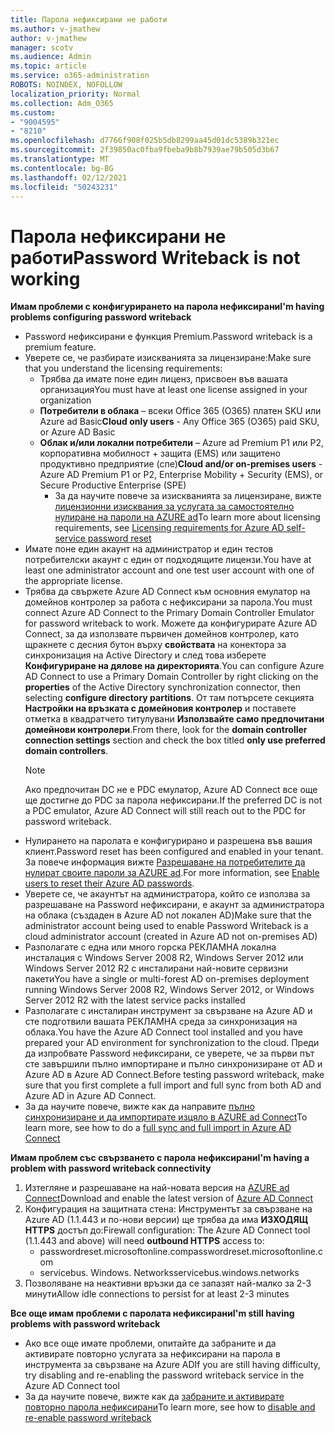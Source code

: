 ```yaml
---
title: Парола нефиксирани не работи
ms.author: v-jmathew
author: v-jmathew
manager: scotv
ms.audience: Admin
ms.topic: article
ms.service: o365-administration
ROBOTS: NOINDEX, NOFOLLOW
localization_priority: Normal
ms.collection: Adm_O365
ms.custom:
- "9004595"
- "8210"
ms.openlocfilehash: d7766f908f025b5db8299aa45d01dc5389b321ec
ms.sourcegitcommit: 2f39850ac0fba9fbeba9b8b7939ae79b505d3b67
ms.translationtype: MT
ms.contentlocale: bg-BG
ms.lasthandoff: 02/12/2021
ms.locfileid: "50243231"
---
```

# <a name="password-writeback-is-not-working"></a><span data-ttu-id="ee100-102">Парола нефиксирани не работи</span><span class="sxs-lookup"><span data-stu-id="ee100-102">Password Writeback is not working</span></span>

<span data-ttu-id="ee100-103">**Имам проблеми с конфигурирането на парола нефиксирани**</span><span class="sxs-lookup"><span data-stu-id="ee100-103">**I'm having problems configuring password writeback**</span></span>

- <span data-ttu-id="ee100-104">Password нефиксирани е функция Premium.</span><span class="sxs-lookup"><span data-stu-id="ee100-104">Password writeback is a premium feature.</span></span>
- <span data-ttu-id="ee100-105">Уверете се, че разбирате изискванията за лицензиране:</span><span class="sxs-lookup"><span data-stu-id="ee100-105">Make sure that you understand the licensing requirements:</span></span>
  - <span data-ttu-id="ee100-106">Трябва да имате поне един лиценз, присвоен във вашата организация</span><span class="sxs-lookup"><span data-stu-id="ee100-106">You must have at least one license assigned in your organization</span></span>
  - <span data-ttu-id="ee100-107">**Потребители в облака** – всеки Office 365 (O365) платен SKU или Azure ad Basic</span><span class="sxs-lookup"><span data-stu-id="ee100-107">**Cloud only users** - Any Office 365 (O365) paid SKU, or Azure AD Basic</span></span>
  - <span data-ttu-id="ee100-108">**Облак и/или локални потребители** – Azure ad Premium P1 или P2, корпоративна мобилност + защита (EMS) или защитено продуктивно предприятие (спе)</span><span class="sxs-lookup"><span data-stu-id="ee100-108">**Cloud and/or on-premises users** - Azure AD Premium P1 or P2, Enterprise Mobility + Security (EMS), or Secure Productive Enterprise (SPE)</span></span>
    - <span data-ttu-id="ee100-109">За да научите повече за изискванията за лицензиране, вижте [лицензионни изисквания за услугата за самостоятелно нулиране на пароли на AZURE ad](https://docs.microsoft.com/azure/active-directory/active-directory-passwords-licensing)</span><span class="sxs-lookup"><span data-stu-id="ee100-109">To learn more about licensing requirements, see [Licensing requirements for Azure AD self-service password reset](https://docs.microsoft.com/azure/active-directory/active-directory-passwords-licensing)</span></span>
- <span data-ttu-id="ee100-110">Имате поне един акаунт на администратор и един тестов потребителски акаунт с един от подходящите лицензи.</span><span class="sxs-lookup"><span data-stu-id="ee100-110">You have at least one administrator account and one test user account with one of the appropriate license.</span></span>
- <span data-ttu-id="ee100-111">Трябва да свържете Azure AD Connect към основния емулатор на домейнов контролер за работа с нефиксирани за парола.</span><span class="sxs-lookup"><span data-stu-id="ee100-111">You must connect Azure AD Connect to the Primary Domain Controller Emulator for password writeback to work.</span></span> <span data-ttu-id="ee100-112">Можете да конфигурирате Azure AD Connect, за да използвате първичен домейнов контролер, като щракнете с десния бутон върху **свойствата** на конектора за синхронизация на Active Directory и след това изберете **Конфигуриране на дялове на директорията**.</span><span class="sxs-lookup"><span data-stu-id="ee100-112">You can configure Azure AD Connect to use a Primary Domain Controller by right clicking on the **properties** of the Active Directory synchronization connector, then selecting **configure directory partitions**.</span></span> <span data-ttu-id="ee100-113">От там потърсете секцията **Настройки на връзката с домейновия контролер** и поставете отметка в квадратчето титулувани **Използвайте само предпочитани домейнови контролери**.</span><span class="sxs-lookup"><span data-stu-id="ee100-113">From there, look for the **domain controller connection settings** section and check the box titled **only use preferred domain controllers**.</span></span>
  > [!NOTE]
  > <span data-ttu-id="ee100-114">Ако предпочитан DC не е PDC емулатор, Azure AD Connect все още ще достигне до PDC за парола нефиксирани.</span><span class="sxs-lookup"><span data-stu-id="ee100-114">If the preferred DC is not a PDC emulator, Azure AD Connect will still reach out to the PDC for password writeback.</span></span>
- <span data-ttu-id="ee100-115">Нулирането на паролата е конфигурирано и разрешена във вашия клиент.</span><span class="sxs-lookup"><span data-stu-id="ee100-115">Password reset has been configured and enabled in your tenant.</span></span> <span data-ttu-id="ee100-116">За повече информация вижте [Разрешаване на потребителите да нулират своите пароли за AZURE ad](https://docs.microsoft.com/azure/active-directory/active-directory-passwords-getting-started).</span><span class="sxs-lookup"><span data-stu-id="ee100-116">For more information, see [Enable users to reset their Azure AD passwords](https://docs.microsoft.com/azure/active-directory/active-directory-passwords-getting-started).</span></span>
- <span data-ttu-id="ee100-117">Уверете се, че акаунтът на администратора, който се използва за разрешаване на Password нефиксирани, е акаунт за администратора на облака (създаден в Azure AD not локален AD)</span><span class="sxs-lookup"><span data-stu-id="ee100-117">Make sure that the administrator account being used to enable Password Writeback is a cloud administrator account (created in Azure AD not on-premises AD)</span></span>
- <span data-ttu-id="ee100-118">Разполагате с една или много горска РЕКЛАМНА локална инсталация с Windows Server 2008 R2, Windows Server 2012 или Windows Server 2012 R2 с инсталирани най-новите сервизни пакети</span><span class="sxs-lookup"><span data-stu-id="ee100-118">You have a single or multi-forest AD on-premises deployment running Windows Server 2008 R2, Windows Server 2012, or Windows Server 2012 R2 with the latest service packs installed</span></span>
- <span data-ttu-id="ee100-119">Разполагате с инсталиран инструмент за свързване на Azure AD и сте подготвили вашата РЕКЛАМНА среда за синхронизация на облака.</span><span class="sxs-lookup"><span data-stu-id="ee100-119">You have the Azure AD Connect tool installed and you have prepared your AD environment for synchronization to the cloud.</span></span> <span data-ttu-id="ee100-120">Преди да изпробвате Password нефиксирани, се уверете, че за първи път сте завършили пълно импортиране и пълно синхронизиране от AD и Azure AD в Azure AD Connect.</span><span class="sxs-lookup"><span data-stu-id="ee100-120">Before testing password writeback, make sure that you first complete a full import and full sync from both AD and Azure AD in Azure AD Connect.</span></span>
- <span data-ttu-id="ee100-121">За да научите повече, вижте как да направите [пълно синхронизиране и да импортирате изцяло в AZURE ad Connect](https://docs.microsoft.com/azure/active-directory/connect/active-directory-aadconnectsync-operations)</span><span class="sxs-lookup"><span data-stu-id="ee100-121">To learn more, see how to do a [full sync and full import in Azure AD Connect](https://docs.microsoft.com/azure/active-directory/connect/active-directory-aadconnectsync-operations)</span></span>

<span data-ttu-id="ee100-122">**Имам проблем със свързването с парола нефиксирани**</span><span class="sxs-lookup"><span data-stu-id="ee100-122">**I'm having a problem with password writeback connectivity**</span></span>

1. <span data-ttu-id="ee100-123">Изтегляне и разрешаване на най-новата версия на [AZURE ad Connect](https://www.microsoft.com/download/details.aspx?id=47594)</span><span class="sxs-lookup"><span data-stu-id="ee100-123">Download and enable the latest version of [Azure AD Connect](https://www.microsoft.com/download/details.aspx?id=47594)</span></span>
2. <span data-ttu-id="ee100-124">Конфигурация на защитната стена: Инструментът за свързване на Azure AD (1.1.443 и по-нови версии) ще трябва да има **ИЗХОДЯЩ HTTPS** достъп до:</span><span class="sxs-lookup"><span data-stu-id="ee100-124">Firewall configuration: The Azure AD Connect tool (1.1.443 and above) will need **outbound HTTPS** access to:</span></span>
    - <span data-ttu-id="ee100-125">passwordreset.microsoftonline.com</span><span class="sxs-lookup"><span data-stu-id="ee100-125">passwordreset.microsoftonline.com</span></span>
    - <span data-ttu-id="ee100-126">servicebus. Windows. Networks</span><span class="sxs-lookup"><span data-stu-id="ee100-126">servicebus.windows.networks</span></span>
3. <span data-ttu-id="ee100-127">Позволяване на неактивни връзки да се запазят най-малко за 2-3 минути</span><span class="sxs-lookup"><span data-stu-id="ee100-127">Allow idle connections to persist for at least 2-3 minutes</span></span>

<span data-ttu-id="ee100-128">**Все още имам проблеми с паролата нефиксирани**</span><span class="sxs-lookup"><span data-stu-id="ee100-128">**I'm still having problems with password writeback**</span></span>

- <span data-ttu-id="ee100-129">Ако все още имате проблеми, опитайте да забраните и да активирате повторно услугата за нефиксирани на парола в инструмента за свързване на Azure AD</span><span class="sxs-lookup"><span data-stu-id="ee100-129">If you are still having difficulty, try disabling and re-enabling the password writeback service in the Azure AD Connect tool</span></span>
- <span data-ttu-id="ee100-130">За да научите повече, вижте как да [забраните и активирате повторно парола нефиксирани](https://docs.microsoft.com/azure/active-directory/active-directory-passwords-troubleshoot)</span><span class="sxs-lookup"><span data-stu-id="ee100-130">To learn more, see how to [disable and re-enable password writeback](https://docs.microsoft.com/azure/active-directory/active-directory-passwords-troubleshoot)</span></span>
